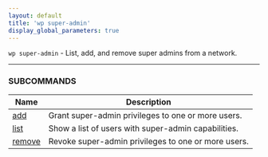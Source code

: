 ```yaml
---
layout: default
title: 'wp super-admin'
display_global_parameters: true
---
```


`wp super-admin` - List, add, and remove super admins from a network.

<hr />





### SUBCOMMANDS

<table>
	<thead>
	<tr>
		<th>Name</th>
		<th>Description</th>
	</tr>
	</thead>
	<tbody>
		<tr>
			<td><a href="/commands/super-admin/add/">add</a></td>
			<td>Grant super-admin privileges to one or more users.</td>
		</tr>
		<tr>
			<td><a href="/commands/super-admin/list/">list</a></td>
			<td>Show a list of users with super-admin capabilities.</td>
		</tr>
		<tr>
			<td><a href="/commands/super-admin/remove/">remove</a></td>
			<td>Revoke super-admin privileges to one or more users.</td>
		</tr>
	</tbody>
</table>
